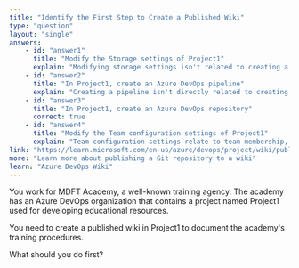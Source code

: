 ```yaml
---
title: "Identify the First Step to Create a Published Wiki"
type: "question"
layout: "single"
answers:
    - id: "answer1"
      title: "Modify the Storage settings of Project1"
      explain: "Modifying storage settings isn't related to creating a published wiki. Storage settings are primarily related to configuring the project's storage capacity and retention policies."
    - id: "answer2"
      title: "In Project1, create an Azure DevOps pipeline"
      explain: "Creating a pipeline isn't directly related to creating a published wiki. Pipelines are used for continuous integration and delivery, not for wiki creation."
    - id: "answer3"
      title: "In Project1, create an Azure DevOps repository"
      correct: true
    - id: "answer4"
      title: "Modify the Team configuration settings of Project1"
      explain: "Team configuration settings relate to team membership, areas, iterations, and other team-specific settings, not to wiki creation."
link: "https://learn.microsoft.com/en-us/azure/devops/project/wiki/publish-repo-to-wiki"
more: "Learn more about publishing a Git repository to a wiki"
learn: "Azure DevOps Wiki"
---
```

You work for MDFT Academy, a well-known training agency. The academy has an Azure DevOps organization that contains a project named Project1 used for developing educational resources.

You need to create a published wiki in Project1 to document the academy's training procedures.

What should you do first?
